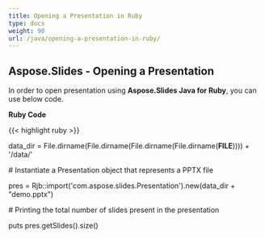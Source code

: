 ```yaml
---
title: Opening a Presentation in Ruby
type: docs
weight: 90
url: /java/opening-a-presentation-in-ruby/
---
```


## **Aspose.Slides - Opening a Presentation**
In order to open presentation using **Aspose.Slides Java for Ruby**, you can use below code.

**Ruby Code**

{{< highlight ruby >}}

 data_dir = File.dirname(File.dirname(File.dirname(File.dirname(__FILE__)))) + '/data/'



\# Instantiate a Presentation object that represents a PPTX file

pres = Rjb::import('com.aspose.slides.Presentation').new(data_dir + "demo.pptx")

\# Printing the total number of slides present in the presentation

puts pres.getSlides().size()

```
